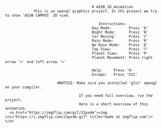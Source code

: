                                             # AIUB_2D_Animation
                 This is an opengl graphics project. In ths project we try to show 'AIUB CAMPUS' 2D view. 
                                               
                                               Instructions:
                                            Day Mode:        Press 'D'
                                            Night Mode:      Press 'N'
                                            Car Moving:      Press 'C'
                                            Rain Mode:       Press 'R'
                                            No Rain Mode:    Press 'E'
                                            Top View:        Press 'T'
                                            Planet View:     Press 'P'
                                            Planet Movement: Press right arrow '>' and left arrow '<'

                                            Help:     Press 'H'
                                            Escape:   Press 'ESC'
                                            
                            #NOTICE: Make sure you installed 'glut' opengl on your compiler.
                            
                                      If you need full overview, run the project.
                                      Here is a short overview of this animation.
      <a href="https://imgflip.com/gif/21px4m"><img src="https://i.imgflip.com/21px4m.gif" title="made at imgflip.com"/></a>
